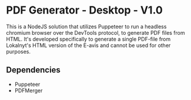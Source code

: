 # PDF Generator - Desktop - V1.0 

This is a NodeJS solution that utilizes Puppeteer to run a headless chromium browser over the DevTools protocol, to generate PDF files from HTML.
It's developed specifically to generate a single PDF-file from Lokalnyt's HTML version of the E-avis and cannot be used for other purposes.

## Dependencies
- Puppeteer
- PDFMerger
